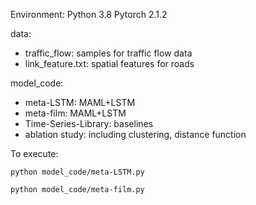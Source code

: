Environment:
Python 3.8
Pytorch 2.1.2

data:
- traffic_flow: samples for traffic flow data
- link_feature.txt: spatial features for roads

model_code:
- meta-LSTM: MAML+LSTM
- meta-film: MAML+LSTM
- Time-Series-Library: baselines
- ablation study: including clustering, distance function

To execute:
```
python model_code/meta-LSTM.py
```

```
python model_code/meta-film.py
```

